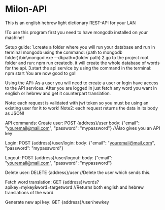 # Milon-API
This is an english hebrew light dictionary REST-API for your LAN 

!To use this program first you need to have mongodb installed on your machine!

Setup guide:
1.create a folder where you will run your database and run in terminal mongodb using the command: (path to mongodb folder)\bin\mongod.exe --dbpath=(folder path)
2.go to the project root folder and run: npm run createdb. it will create the whole database of words for the api.
3.start the api service by using the command in the terminal: npm start
You are now good to go!

Using the API:
As a user you will need to create a user or login have access to the API services.
After you are logged in just fetch any word you want in english or hebrew and get it counterpart translation.

Note: each request is validated with jwt token so you must be using an existing user for it to work!
Note2: each request returns the data in its body as JSON!

API commands:
  Create user:
    POST {address}/user
    body: {"email": "youremail@mail.com", "password": "mypassword"}
    //Also gives you an API key
  
  Login:
    POST {address}/user/login:
    body: {"email": "youremail@mail.com", "password": "mypassword"}
    
  Logout:
    POST {address}/user/logout:
    body: {"email": "youremail@mail.com", "password": "mypassword"}
    
  Delete user:
    DELETE {address}/user
    //Delete the user which sends this.
    
  Fetch word translation:
    GET {address}/words?apikey=mykey&word=targetword
    //Returns both english and hebrew translations of the word.
    
  Generate new api key:
    GET {address}/user/newkey
